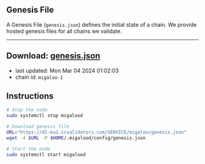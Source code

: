 ## Genesis File
A Genesis File (`genesis.json`) defines the initial state of a chain. We provide hosted genesis files for all chains we validate.

---
**Download: [genesis.json](https://dl-eu2.ccvalidators.com/SERVICE/migaloo/genesis.json)**
---

- last updated: Mon Mar 04 2024 01:02:03
- chain id: `migaloo-1`

## Instructions
```sh
# Stop the node
sudo systemctl stop migalood

# Download genesis file
URL="https://dl-eu2.ccvalidators.com/SERVICE/migaloo/genesis.json"
wget -4 $URL -P $HOME/.migalood/config/genesis.json

# Start the node
sudo systemctl start migalood
```
